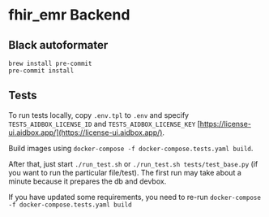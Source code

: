 # fhir_emr Backend

## Black autoformater
```
brew install pre-commit
pre-commit install
```

## Tests
To run tests locally, copy `.env.tpl` to `.env` and specify `TESTS_AIDBOX_LICENSE_ID` and `TESTS_AIDBOX_LICENSE_KEY` [https://license-ui.aidbox.app/](https://license-ui.aidbox.app/).


Build images using `docker-compose -f docker-compose.tests.yaml build`.


After that, just start `./run_test.sh` or `./run_test.sh tests/test_base.py` (if you want to run the particular file/test).
The first run may take about a minute because it prepares the db and devbox.


If you have updated some requirements, you need to re-run `docker-compose -f docker-compose.tests.yaml build`

